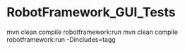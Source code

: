 # RobotFramework_GUI_Tests

mvn clean compile robotframework:run
mvn clean compile robotframework:run -Dincludes=tagg
